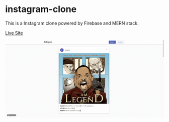 # instagram-clone

This is a Instagram clone powered by Firebase and MERN stack.

[Live Site](https://instagram-clone-5552b.web.app/)

![Preview](./src/assets/images/preview.gif)
